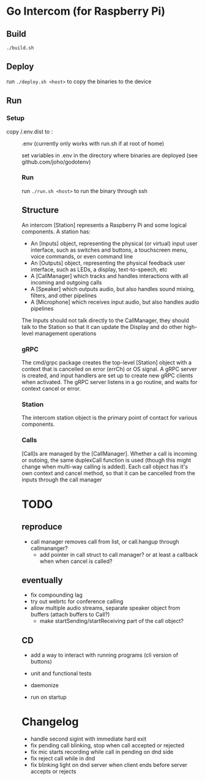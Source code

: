 # Go Intercom (for Raspberry Pi)

## Build
`./build.sh`

## Deploy
run `./deploy.sh <host>` to copy the binaries to the device

## Run
### Setup
copy <repo>/.env.dist to <remote>:<dir>.env (currently only works with run.sh if at root of home)

set variables in .env in the directory where binaries are deployed (see github.com/joho/godotenv)

### Run

run `./run.sh <host>` to run the binary through ssh

## Structure
An intercom [Station] represents a Raspberry Pi and some logical components. A station has:
* An [Inputs] object, representing the physical (or virtual) input user interface, such as switches and buttons, a touchscreen menu, voice commands, or even command line
* An [Outputs] object, representing the physical feedback user interface, such as LEDs, a display, text-to-speech, etc
* A [CallManager] which tracks and handles interactions with all incoming and outgoing calls
* A [Speaker] which outputs audio, but also handles sound mixing, filters, and other pipelines
* A [Microphone] which receives input audio, but also handles audio pipelines

The Inputs should not talk directly to the CallManager, they should talk to the Station so that it can update the Display and do other high-level management operations

### gRPC
The cmd/grpc package creates the top-level [Station] object with a context that is cancelled on error (errCh) or OS signal. A gRPC server is created, and input handlers are set up to create new gRPC clients when activated. The gRPC server listens in a go routine, and waits for context cancel or error.

### Station
The intercom station object is the primary point of contact for various components.

### Calls
[Call]s are managed by the [CallManager]. Whether a call is incoming or outoing, the same duplexCall function is used (though this might change when multi-way calling is added). Each call object has it's own context and cancel method, so that it can be cancelled from the inputs through the call manager

# TODO

## reproduce
* call manager removes call from list, or call.hangup through callmananger?
  * add pointer in call struct to call manager? or at least a callback when when cancel is called?

## eventually
* fix compounding lag
* try out webrtc for conference calling
* allow multiple audio streams, separate speaker object from buffers (attach buffers to Call?)
  * make startSending/startReceiving part of the call object?

## CD
* add a way to interact with running programs (cli version of buttons)
* unit and functional tests

* daemonize
* run on startup

# Changelog
* handle second sigint with immediate hard exit
* fix pending call blinking, stop when call accepted or rejected
* fix mic starts recording while call in pending on dnd side
* fix reject call while in dnd
* fix blinking light on dnd server when client ends before server accepts or rejects
